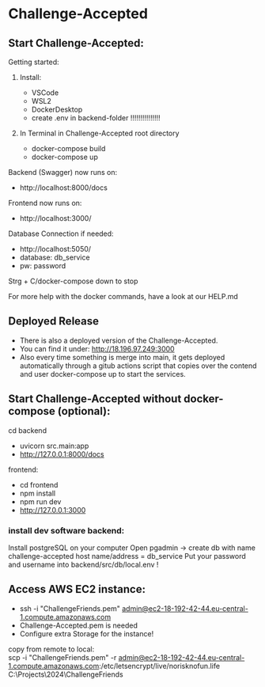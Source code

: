 # Challenge-Accepted

## Start Challenge-Accepted:

Getting started:

1. Install:

   - VSCode
   - WSL2
   - DockerDesktop
   - create .env in backend-folder !!!!!!!!!!!!!!!

2. In Terminal in Challenge-Accepted root directory
   - docker-compose build
   - docker-compose up

Backend (Swagger) now runs on:

- http://localhost:8000/docs

Frontend now runs on:

- http://localhost:3000/

Database Connection if needed:

- http://localhost:5050/
- database: db_service
- pw: password

Strg + C/docker-compose down to stop

For more help with the docker commands, have a look at our HELP.md

## Deployed Release

- There is also a deployed version of the Challenge-Accepted.
- You can find it under: http://18.196.97.249:3000
- Also every time something is merge into main, it gets deployed automatically
  through a gitub actions script that copies over the contend and user docker-compose up
  to start the services.

## Start Challenge-Accepted without docker-compose (optional):

cd backend

- uvicorn src.main:app
- http://127.0.0.1:8000/docs

frontend:

- cd frontend
- npm install
- npm run dev
- http://127.0.0.1:3000

### install dev software backend:

Install postgreSQL on your computer
Open pgadmin -> create db with name challenge-accepted
host name/address = db_service
Put your password and username into backend/src/db/local.env !

## Access AWS EC2 instance:

- ssh -i "ChallengeFriends.pem" admin@ec2-18-192-42-44.eu-central-1.compute.amazonaws.com
- Challenge-Accepted.pem is needed
- Configure extra Storage for the instance!

copy from remote to local:  
scp -i "ChallengeFriends.pem" -r admin@ec2-18-192-42-44.eu-central-1.compute.amazonaws.com:/etc/letsencrypt/live/norisknofun.life C:\Projects\2024\ChallengeFriends
